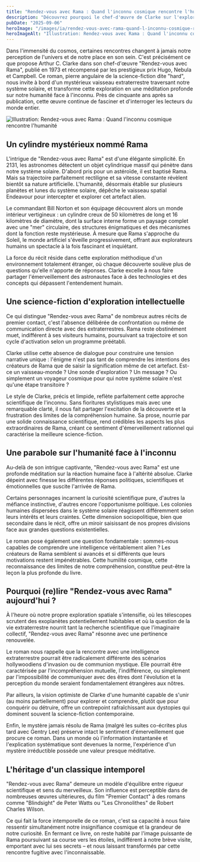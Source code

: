 ```yaml
---
title: "Rendez-vous avec Rama : Quand l'inconnu cosmique rencontre l'humanité"
description: "Découvrez pourquoi le chef-d'œuvre de Clarke sur l'exploration d'un vaisseau alien reste, 50 ans après, une méditation fascinante sur notre place dans l'univers"
pubDate: "2025-09-06"
heroImage: "/images/ia/rendez-vous-avec-rama-quand-l-inconnu-cosmique-rencontre-l-humanite-hero.png"
heroImageAlt: "Illustration: Rendez-vous avec Rama : Quand l'inconnu cosmique rencontre l'humanité"
---
```


Dans l'immensité du cosmos, certaines rencontres changent à jamais notre perception de l'univers et de notre place en son sein. C'est précisément ce que propose Arthur C. Clarke dans son chef-d'œuvre "Rendez-vous avec Rama", publié en 1973 et récompensé par les prestigieux prix Hugo, Nebula et Campbell. Ce roman, pierre angulaire de la science-fiction dite "hard", nous invite à bord d'un mystérieux vaisseau extraterrestre traversant notre système solaire, et transforme cette exploration en une méditation profonde sur notre humanité face à l'inconnu. Près de cinquante ans après sa publication, cette œuvre continue de fasciner et d'interroger les lecteurs du monde entier.


![Illustration: Rendez-vous avec Rama : Quand l'inconnu cosmique rencontre l'humanité](/images/ia/rendez-vous-avec-rama-quand-l-inconnu-cosmique-rencontre-l-humanite-inline.png)


## Un cylindre mystérieux nommé Rama

L'intrigue de "Rendez-vous avec Rama" est d'une élégante simplicité. En 2131, les astronomes détectent un objet cylindrique massif qui pénètre dans notre système solaire. D'abord pris pour un astéroïde, il est baptisé Rama. Mais sa trajectoire parfaitement rectiligne et sa vitesse constante révèlent bientôt sa nature artificielle. L'humanité, désormais établie sur plusieurs planètes et lunes du système solaire, dépêche le vaisseau spatial Endeavour pour intercepter et explorer cet artefact alien.

Le commandant Bill Norton et son équipage découvrent alors un monde intérieur vertigineux : un cylindre creux de 50 kilomètres de long et 16 kilomètres de diamètre, dont la surface interne forme un paysage complet avec une "mer" circulaire, des structures énigmatiques et des mécanismes dont la fonction reste mystérieuse. À mesure que Rama s'approche du Soleil, le monde artificiel s'éveille progressivement, offrant aux explorateurs humains un spectacle à la fois fascinant et inquiétant.

La force du récit réside dans cette exploration méthodique d'un environnement totalement étranger, où chaque découverte soulève plus de questions qu'elle n'apporte de réponses. Clarke excelle à nous faire partager l'émerveillement des astronautes face à des technologies et des concepts qui dépassent l'entendement humain.

## Une science-fiction d'exploration intellectuelle

Ce qui distingue "Rendez-vous avec Rama" de nombreux autres récits de premier contact, c'est l'absence délibérée de confrontation ou même de communication directe avec des extraterrestres. Rama reste obstinément muet, indifférent à ses visiteurs humains, poursuivant sa trajectoire et son cycle d'activation selon un programme préétabli.

Clarke utilise cette absence de dialogue pour construire une tension narrative unique : l'énigme n'est pas tant de comprendre les intentions des créateurs de Rama que de saisir la signification même de cet artefact. Est-ce un vaisseau-monde ? Une sonde d'exploration ? Un message ? Ou simplement un voyageur cosmique pour qui notre système solaire n'est qu'une étape transitoire ?

Le style de Clarke, précis et limpide, reflète parfaitement cette approche scientifique de l'inconnu. Sans fioritures stylistiques mais avec une remarquable clarté, il nous fait partager l'excitation de la découverte et la frustration des limites de la compréhension humaine. Sa prose, nourrie par une solide connaissance scientifique, rend crédibles les aspects les plus extraordinaires de Rama, créant ce sentiment d'émerveillement rationnel qui caractérise la meilleure science-fiction.

## Une parabole sur l'humanité face à l'inconnu

Au-delà de son intrigue captivante, "Rendez-vous avec Rama" est une profonde méditation sur la réaction humaine face à l'altérité absolue. Clarke dépeint avec finesse les différentes réponses politiques, scientifiques et émotionnelles que suscite l'arrivée de Rama.

Certains personnages incarnent la curiosité scientifique pure, d'autres la méfiance instinctive, d'autres encore l'opportunisme politique. Les colonies humaines dispersées dans le système solaire réagissent différemment selon leurs intérêts et leurs craintes. Cette dimension sociopolitique, bien que secondaire dans le récit, offre un miroir saisissant de nos propres divisions face aux grandes questions existentielles.

Le roman pose également une question fondamentale : sommes-nous capables de comprendre une intelligence véritablement alien ? Les créateurs de Rama semblent si avancés et si différents que leurs motivations restent impénétrables. Cette humilité cosmique, cette reconnaissance des limites de notre compréhension, constitue peut-être la leçon la plus profonde du livre.

## Pourquoi (re)lire "Rendez-vous avec Rama" aujourd'hui ?

À l'heure où notre propre exploration spatiale s'intensifie, où les télescopes scrutent des exoplanètes potentiellement habitables et où la question de la vie extraterrestre nourrit tant la recherche scientifique que l'imaginaire collectif, "Rendez-vous avec Rama" résonne avec une pertinence renouvelée.

Le roman nous rappelle que la rencontre avec une intelligence extraterrestre pourrait être radicalement différente des scénarios hollywoodiens d'invasion ou de communion mystique. Elle pourrait être caractérisée par l'incompréhension mutuelle, l'indifférence, ou simplement par l'impossibilité de communiquer avec des êtres dont l'évolution et la perception du monde seraient fondamentalement étrangères aux nôtres.

Par ailleurs, la vision optimiste de Clarke d'une humanité capable de s'unir (au moins partiellement) pour explorer et comprendre, plutôt que pour conquérir ou détruire, offre un contrepoint rafraîchissant aux dystopies qui dominent souvent la science-fiction contemporaine.

Enfin, le mystère jamais résolu de Rama (malgré les suites co-écrites plus tard avec Gentry Lee) préserve intact le sentiment d'émerveillement que procure ce roman. Dans un monde où l'information instantanée et l'explication systématique sont devenues la norme, l'expérience d'un mystère irréductible possède une valeur presque méditative.

## L'héritage d'un classique intemporel

"Rendez-vous avec Rama" demeure un modèle d'équilibre entre rigueur scientifique et sens du merveilleux. Son influence est perceptible dans de nombreuses œuvres ultérieures, du film "Premier Contact" à des romans comme "Blindsight" de Peter Watts ou "Les Chronolithes" de Robert Charles Wilson.

Ce qui fait la force intemporelle de ce roman, c'est sa capacité à nous faire ressentir simultanément notre insignifiance cosmique et la grandeur de notre curiosité. En fermant ce livre, on reste habité par l'image puissante de Rama poursuivant sa course vers les étoiles, indifférent à notre brève visite, emportant avec lui ses secrets – et nous laissant transformés par cette rencontre fugitive avec l'inconnaissable.